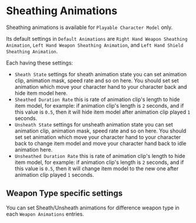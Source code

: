 # Sheathing Animations

Sheathing animations is available for `Playable Character Model` only.

Its default settings in `Default Animations` are `Right Hand Weapon Sheathing Animation`, `Left Hand Weapon Sheathing Animation`, and `Left Hand Shield Sheathing Animation`.

Each having these settings:
- `Sheath State` settings for sheath animation state you can set animation clip, animation mask, speed rate and so on here. You should set set animation which move your character hand to your character back and hide item model here.
- `Sheathed Duration Rate` this is rate of animation clip's length to hide item model, for example: if animation clip's length is `2` seconds, and if this value is `0.5`, then it will hide item model after animation clip played `1` seconds.
- `Unsheath State` settings for unsheath animation state you can set animation clip, animation mask, speed rate and so on here. You should set set animation which move your character hand to your character back to change item model and move your character hand back to idle animation here.
- `Unsheathed Duration Rate` this is rate of animation clip's length to hide item model, for example: if animation clip's length is `2` seconds, and if this value is `0.5`, then it will change item model to the new one after animation clip played `1` seconds.

## Weapon Type specific settings

You can set Sheath/Unsheath animations for difference weapon type in each `Weapon Animations` entries.